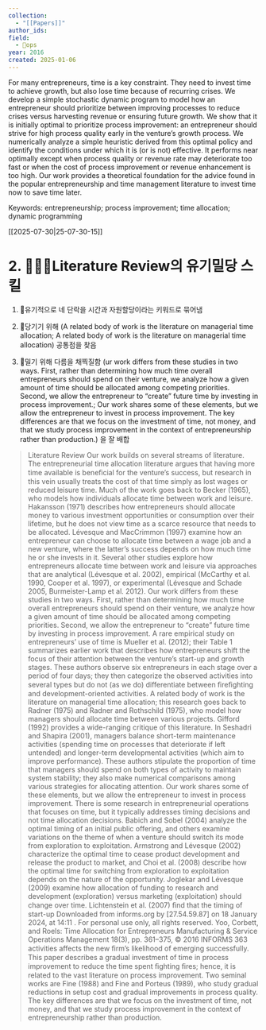 ```yaml
---
collection:
  - "[[Papers]]"
author_ids:
field:
  - 🐙ops
year: 2016
created: 2025-01-06
---
```


For many entrepreneurs, time is a key constraint. They need to invest time to achieve growth, but also lose time because of recurring crises. We develop a simple stochastic dynamic program to model how an entrepreneur should prioritize between improving processes to reduce crises versus harvesting revenue or ensuring future growth. We show that it is initially optimal to prioritize process improvement: an entrepreneur should strive for high process quality early in the venture’s growth process. We numerically analyze a simple heuristic derived from this optimal policy and identify the conditions under which it is (or is not) effective. It performs near optimally except when process quality or revenue rate may deteriorate too fast or when the cost of process improvement or revenue enhancement is too high. Our work provides a theoretical foundation for the advice found in the popular entrepreneurship and time management literature to invest time now to save time later.

Keywords: entrepreneurship; process improvement; time allocation; dynamic programming

[[2025-07-30|25-07-30-15]]

# 2. 🍶🥕🤠Literature Review의 유기밀당 스킬

1. 🍶유기적으로 네 단락을 시간과 자원할당이라는 키워드로 묶어냄

2. 🥕당기기 위해 (A related body of work is the literature on managerial time allocation; A related body of work is the literature on managerial time allocation) 공통점을 찾음

3. 🤠밀기 위해 다름을 채찍질함 (ur work differs from these studies in two ways. First, rather than determining how much time overall entrepreneurs should spend on their venture, we analyze how a given amount of time should be allocated among competing priorities. Second, we allow the entrepreneur to “create” future time by investing in process improvement.; Our work shares some of these elements, but we allow the entrepreneur to invest in process improvement. The key differences are that we focus on the investment of time, not money, and that we study process improvement in the context of entrepreneurship rather than production.) 을 잘 배합


> Literature Review Our work builds on several streams of literature. The entrepreneurial time allocation literature argues that having more time available is beneﬁcial for the venture’s success, but research in this vein usually treats the cost of that time simply as lost wages or reduced leisure time. Much of the work goes back to Becker (1965), who models how individuals allocate time between work and leisure. Hakansson (1971) describes how entrepreneurs should allocate money to various investment opportunities or consumption over their lifetime, but he does not view time as a scarce resource that needs to be allocated. Lévesque and MacCrimmon (1997) examine how an entrepreneur can choose to allocate time between a wage job and a new venture, where the latter’s success depends on how much time he or she invests in it. Several other studies explore how entrepreneurs allocate time between work and leisure via approaches that are analytical (Lévesque et al. 2002), empirical (McCarthy et al. 1990, Cooper et al. 1997), or experimental (Lévesque and Schade 2005, Burmeister-Lamp et al. 2012). Our work differs from these studies in two ways. First, rather than determining how much time overall entrepreneurs should spend on their venture, we analyze how a given amount of time should be allocated among competing priorities. Second, we allow the entrepreneur to “create” future time by investing in process improvement. A rare empirical study on entrepreneurs’ use of time is Mueller et al. (2012); their Table 1 summarizes earlier work that describes how entrepreneurs shift the focus of their attention between the venture’s start-up and growth stages. These authors observe six entrepreneurs in each stage over a period of four days; they then categorize the observed activities into several types but do not (as we do) differentiate between ﬁreﬁghting and development-oriented activities. A related body of work is the literature on managerial time allocation; this research goes back to Radner (1975) and Radner and Rothschild (1975), who model how managers should allocate time between various projects. Gifford (1992) provides a wide-ranging critique of this literature. In Seshadri and Shapira (2001), managers balance short-term maintenance activities (spending time on processes that deteriorate if left untended) and longer-term developmental activities (which aim to improve performance). These authors stipulate the proportion of time that managers should spend on both types of activity to maintain system stability; they also make numerical comparisons among various strategies for allocating attention. Our work shares some of these elements, but we allow the entrepreneur to invest in process improvement. There is some research in entrepreneurial operations that focuses on time, but it typically addresses timing decisions and not time allocation decisions. Babich and Sobel (2004) analyze the optimal timing of an initial public offering, and others examine variations on the theme of when a venture should switch its mode from exploration to exploitation. Armstrong and Lévesque (2002) characterize the optimal time to cease product development and release the product to market, and Choi et al. (2008) describe how the optimal time for switching from exploration to exploitation depends on the nature of the opportunity. Joglekar and Lévesque (2009) examine how allocation of funding to research and development (exploration) versus marketing (exploitation) should change over time. Lichtenstein et al. (2007) ﬁnd that the timing of start-up Downloaded from informs.org by [27.54.59.87] on 18 January 2024, at 14:11 . For personal use only, all rights reserved. Yoo, Corbett, and Roels: Time Allocation for Entrepreneurs Manufacturing & Service Operations Management 18(3), pp. 361–375, © 2016 INFORMS 363 activities affects the new ﬁrm’s likelihood of emerging successfully. This paper describes a gradual investment of time in process improvement to reduce the time spent ﬁghting ﬁres; hence, it is related to the vast literature on process improvement. Two seminal works are Fine (1988) and Fine and Porteus (1989), who study gradual reductions in setup cost and gradual improvements in process quality. The key differences are that we focus on the investment of time, not money, and that we study process improvement in the context of entrepreneurship rather than production.
